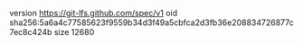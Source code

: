 version https://git-lfs.github.com/spec/v1
oid sha256:5a6a4c77585623f9559b34d3f49a5cbfca2d3fb36e208834726877c7ec8c424b
size 12680
